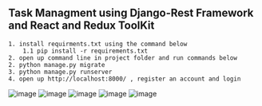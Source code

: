 ## Task Managment using Django-Rest Framework and React and Redux ToolKit

```
1. install requirments.txt using the command below
    1.1 pip install -r requirements.txt
2. open up command line in project folder and run commands below
2. python manage.py migrate
3. python manage.py runserver
4. open up http://localhost:8000/ , register an account and login
```

![image](https://user-images.githubusercontent.com/47816410/196906291-b2e8b65b-b5ca-4f2d-858e-6ae5504e484a.png)
![image](https://user-images.githubusercontent.com/47816410/196905885-b0e8a930-6d90-4fec-928f-351f48ca46e4.png)
![image](https://user-images.githubusercontent.com/47816410/196905945-90be3935-1cd4-4bde-b790-4b1c9a18036a.png)
![image](https://user-images.githubusercontent.com/47816410/196906062-402983c1-e78c-4136-92a1-8fb4bcb9e4d2.png)
![image](https://user-images.githubusercontent.com/47816410/196906429-1cc32d06-006d-4cb9-8e3b-089462db2820.png)
